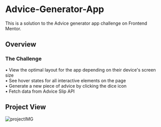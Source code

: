 # Advice-Generator-App
This is a solution to the Advice generator app challenge on Frontend Mentor.

## Overview
### The Challenge
• View the optimal layout for the app depending on their device's screen size </br>
• See hover states for all interactive elements on the page  </br>
• Generate a new piece of advice by clicking the dice icon  </br>
• Fetch data from Advice Slip API  </br>

## Project View
![projectIMG](https://user-images.githubusercontent.com/97192201/180859937-c63dfcf2-446b-435c-a6ee-413baee376ad.jpg)

